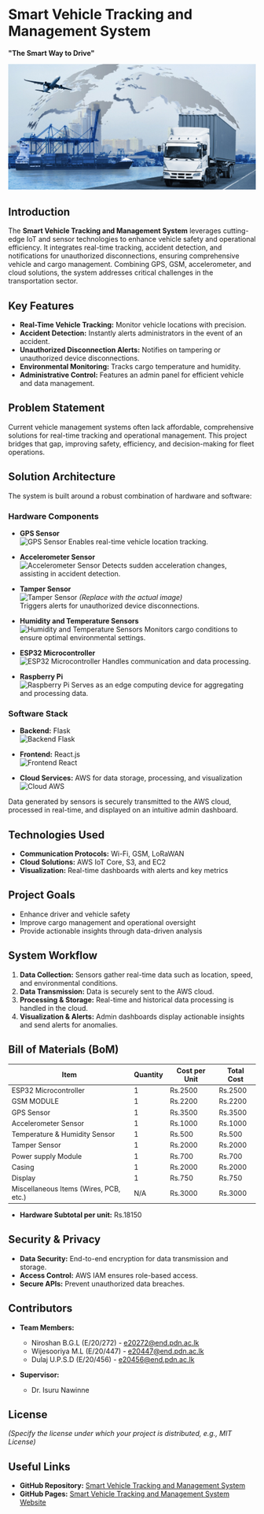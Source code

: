 # Smart Vehicle Tracking and Management System  
**"The Smart Way to Drive"**  

![Project Banner](docs/images/banner.jpg) 

## Introduction  
The **Smart Vehicle Tracking and Management System** leverages cutting-edge IoT and sensor technologies to enhance vehicle safety and operational efficiency. It integrates real-time tracking, accident detection, and notifications for unauthorized disconnections, ensuring comprehensive vehicle and cargo management. Combining GPS, GSM, accelerometer, and cloud solutions, the system addresses critical challenges in the transportation sector.  

## Key Features  
- **Real-Time Vehicle Tracking:** Monitor vehicle locations with precision.  
- **Accident Detection:** Instantly alerts administrators in the event of an accident.  
- **Unauthorized Disconnection Alerts:** Notifies on tampering or unauthorized device disconnections.  
- **Environmental Monitoring:** Tracks cargo temperature and humidity.  
- **Administrative Control:** Features an admin panel for efficient vehicle and data management.  

## Problem Statement  
Current vehicle management systems often lack affordable, comprehensive solutions for real-time tracking and operational management. This project bridges that gap, improving safety, efficiency, and decision-making for fleet operations.  

## Solution Architecture  
The system is built around a robust combination of hardware and software:  

### Hardware Components  
- **GPS Sensor**  
  ![GPS Sensor](docs/images/image_1.jpg) 
  Enables real-time vehicle location tracking.  

- **Accelerometer Sensor**  
  ![Accelerometer Sensor](docs/images/image_2.jpg) 
  Detects sudden acceleration changes, assisting in accident detection.  

- **Tamper Sensor**  
  ![Tamper Sensor](docs/images/image_3.jpg) *(Replace with the actual image)*  
  Triggers alerts for unauthorized device disconnections.  

- **Humidity and Temperature Sensors**  
  ![Humidity and Temperature Sensors](docs/images/image_4.jpg) 
  Monitors cargo conditions to ensure optimal environmental settings.  

- **ESP32 Microcontroller**  
  ![ESP32 Microcontroller](docs/images/image_5.jpg) 
  Handles communication and data processing.  

- **Raspberry Pi**  
  ![Raspberry Pi](docs/images/image_6.jpg) 
  Serves as an edge computing device for aggregating and processing data.  

### Software Stack  
- **Backend:** Flask  
  ![Backend Flask](docs/images/flask.jpg)

- **Frontend:** React.js  
  ![Frontend React](docs/images/react.jpg)  

- **Cloud Services:** AWS for data storage, processing, and visualization  
  ![Cloud AWS](docs/images/cloud.jpg) 

Data generated by sensors is securely transmitted to the AWS cloud, processed in real-time, and displayed on an intuitive admin dashboard.  

## Technologies Used  
- **Communication Protocols:** Wi-Fi, GSM, LoRaWAN  
- **Cloud Solutions:** AWS IoT Core, S3, and EC2  
- **Visualization:** Real-time dashboards with alerts and key metrics  

## Project Goals  
- Enhance driver and vehicle safety  
- Improve cargo management and operational oversight  
- Provide actionable insights through data-driven analysis  

## System Workflow  
1. **Data Collection:** Sensors gather real-time data such as location, speed, and environmental conditions.  
2. **Data Transmission:** Data is securely sent to the AWS cloud.  
3. **Processing & Storage:** Real-time and historical data processing is handled in the cloud.  
4. **Visualization & Alerts:** Admin dashboards display actionable insights and send alerts for anomalies.  

## Bill of Materials (BoM)

| Item                        | Quantity | Cost per Unit | Total Cost |
|-----------------------------|----------|---------------|------------|
| ESP32 Microcontroller       | 1        | Rs.2500      | Rs.2500     |
| GSM MODULE                  | 1        | Rs.2200       | Rs.2200    |
| GPS Sensor                  | 1        | Rs.3500       | Rs.3500    |
| Accelerometer Sensor        | 1        | Rs.1000       | Rs.1000    |
| Temperature & Humidity Sensor | 1        | Rs.500       | Rs.500     |
| Tamper Sensor                 | 1        | Rs.2000      | Rs.2000    |
| Power supply Module           | 1        | Rs.700       | Rs.700     |
| Casing                        | 1        | Rs.2000      | Rs.2000    |
| Display                       | 1        | Rs.750       | Rs.750     |
| Miscellaneous Items (Wires, PCB, etc.) | N/A      | Rs.3000           | Rs.3000         |

- **Hardware Subtotal per unit:** Rs.18150

## Security & Privacy  
- **Data Security:** End-to-end encryption for data transmission and storage.  
- **Access Control:** AWS IAM ensures role-based access.  
- **Secure APIs:** Prevent unauthorized data breaches.  

## Contributors  
- **Team Members:**  
  - Niroshan B.G.L (E/20/272) - [e20272@end.pdn.ac.lk](mailto:e20272@end.pdn.ac.lk)  
  - Wijesooriya M.L (E/20/447) - [e20447@end.pdn.ac.lk](mailto:e20447@end.pdn.ac.lk)  
  - Dulaj U.P.S.D (E/20/456) - [e20456@end.pdn.ac.lk](mailto:e20456@end.pdn.ac.lk)  

- **Supervisor:**  
  - Dr. Isuru Nawinne  

## License  
*(Specify the license under which your project is distributed, e.g., MIT License)*  

## Useful Links  
- **GitHub Repository:** [Smart Vehicle Tracking and Management System](https://github.com/cepdnaclk/e20-3yp-Smart-Vehicle-Tracking-and-Management-System)  
- **GitHub Pages:** [Smart Vehicle Tracking and Management System Website](https://cepdnaclk.github.io/e20-3yp-Smart-Vehicle-Tracking-and-Management-System/)  
